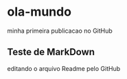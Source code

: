 # ola-mundo
 minha primeira publicacao no GitHub
## Teste de MarkDown
editando o arquivo Readme pelo GitHub
